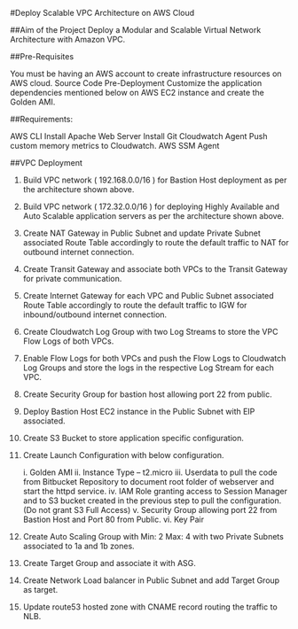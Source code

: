 #Deploy Scalable VPC Architecture on AWS Cloud

##Aim of the Project
Deploy a Modular and Scalable Virtual Network Architecture with Amazon VPC.

##Pre-Requisites

You must be having an AWS account to create infrastructure resources on AWS cloud.
Source Code
Pre-Deployment
Customize the application dependencies mentioned below on AWS EC2 instance and create the Golden AMI.

##Requirements:

AWS CLI
Install Apache Web Server
Install Git
Cloudwatch Agent
Push custom memory metrics to Cloudwatch.
AWS SSM Agent

##VPC Deployment

1. Build VPC network ( 192.168.0.0/16 ) for Bastion Host deployment as per the architecture shown above.
2. Build VPC network ( 172.32.0.0/16 ) for deploying Highly Available and Auto Scalable application servers as per the architecture shown above.
3. Create NAT Gateway in Public Subnet and update Private Subnet associated Route Table accordingly to route the default traffic to NAT for outbound internet connection.
4. Create Transit Gateway and associate both VPCs to the Transit Gateway for private communication.
5. Create Internet Gateway for each VPC and Public Subnet associated Route Table accordingly to route the default traffic to IGW for inbound/outbound internet connection.
6. Create Cloudwatch Log Group with two Log Streams to store the VPC Flow Logs of both VPCs.
7. Enable Flow Logs for both VPCs and push the Flow Logs to Cloudwatch Log Groups and store the logs in the respective Log Stream for each VPC.
8. Create Security Group for bastion host allowing port 22 from public.
9. Deploy Bastion Host EC2 instance in the Public Subnet with EIP associated.
10. Create S3 Bucket to store application specific configuration.
11. Create Launch Configuration with below configuration.
    
    i. Golden AMI
   ii. Instance Type – t2.micro
  iii. Userdata to pull the code from Bitbucket Repository to document root folder of webserver and start the httpd service.
   iv. IAM Role granting access to Session Manager and to S3 bucket created in the previous step to pull the configuration. (Do not grant S3 Full Access)
    v. Security Group allowing port 22 from Bastion Host and Port 80 from Public.
   vi. Key Pair
12. Create Auto Scaling Group with Min: 2 Max: 4 with two Private Subnets associated to 1a and 1b zones.
13. Create Target Group and associate it with ASG.
14. Create Network Load balancer in Public Subnet and add Target Group as target.
15. Update route53 hosted zone with CNAME record routing the traffic to NLB.
